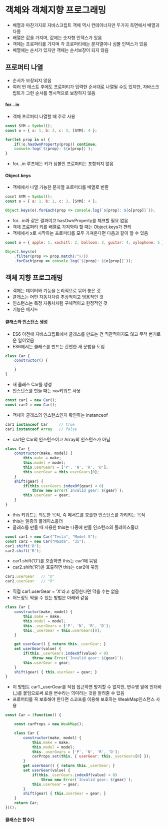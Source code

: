 # 객체와 객체지향 프로그래밍

- 배열과 마찬가지로 자바스크립트 객체 역시 컨테이너지만 두가지 측면에서 배열과 다름
- 배열은 값을 가지며, 값에는 숫자형 인덱스가 있음
- 객체는 프로퍼티를 가지며 각 프로퍼티에는 문자열이나 심볼 인덱스가 있음
- 배열에는 순서가 있지만 객체는 순서보장이 되지 않음

## 프로퍼티 나열
- 순서가 보장되지 않음
- 여러 번 테스트 후에도 프로퍼티가 입력한 순서대로 나열될 수도 있지만, 자바스크립트가 그런 순서를 명시적으로 보장하지 않음

#### for...in
- 객체 프로퍼티 나열할 때 주로 사용
```javascript
const SYM = Symbol();
const o = { a: 1, b: 2, c: 3, [SYM]: 4 };

for(let prop in o) {
    if(!o.hasOwnProperty(prop)) continue;
    console.log(`${prop}: ${o[prop]}`);
}
```
- for...in 루프에는 키가 심볼인 프로퍼티는 포함되지 않음


#### Object.keys
- 객체에서 나열 가능한 문자열 프로퍼티를 배열로 반환
```javascript
cosnt SYM = Symbol();
const o = { a: 1, b: 2, c: 3, [SYM]: 4 };

Object.keys(o).forEach(prop => console.log(`${prop}: ${o[prop]}`));
```
- for...in과 같은 결과이고 hasOwnProperty를 체크할 필요 없음
- 객체 프로퍼티 키를 배열로 가져와야 할 때는 Object.keys가 편리
- 객체에서 x로 시작하는 프로퍼티를 모두 가져온다면 다음과 같이 할 수 있음
```javascript
const o = { apple: 1, xochitl: 2, balloon: 3, guitar: 4, xylophone: 5 };

Object.keys(o)
    .filter(prop => prop.match(/^x/))
    .forEach(prop => console.log(`${prop}: ${o[prop]}`));
```

## 객체 지향 프로그래밍
- 객체는 데이터와 기능을 논리적으로 묶어 놓은 것
- 클래스는 어떤 자동차처럼 추상적이고 범용적인 것
- 인스턴스는 특정 자동차처럼 구체적이고 한정적인 것
- 기능은 메서드
  
#### 클래스와 인스턴스 생성
- ES6 이전에 자바스크립트에서 클래스를 만드는 건 직관적이지도 않고 무척 번거로운 일이었음
- ES6에서는 클래스를 만드는 간편한 새 문법을 도입
```javascript
class Car {
    constructor() {

    }
}
```
- 새 클래스 Car를 생성
- 인스턴스를 만들 때는 `new`키워드 사용
```javascript
const car1 = new Car();
const car2 = new Car();
```
- 객체가 클래스의 인스턴스인지 확인하는 instanceof
```javascript
car1 instanceof Car     // true
car1 instanceof Array   // false
```
- car1은 Car의 인스턴스이고 Array의 인스턴스가 아님

```javascript
class Car {
    constructor(make, model) {
        this.make = make;
        this.model = model;
        this.userGears = ['P', 'N', 'R', 'D'];
        this.userGear = this.userGears[0];
    }
    shift(gear) {
        if(this.userGears.indexOf(gear) < 0)
            throw new Error(`Invalid gear: ${gear}`);
        this.userGear = gear;
    }
}
```
- this 키워드는 의도한 목적, 즉 메서드를 호출한 인스턴스를 가리키는 목적
- this는 일종의 플레이스홀더
- 클래스를 만들 때 사용한 this는 나중에 만들 인스턴스의 플레이스홀더
```javascript
const car1 = new Car("Tesla", "Model S");
const car2 = new Car("Mazda", "3i");
car1.shift('D');
car2.shift('R');
```
- car1.shift('D')를 호출하면 this는 car1에 묶임
- car2.shift('R')을 호출하면 this는 car2에 묶임
```javascript
car1.userGear   // "D"
car2.userGear   // "R"
```
- 직접 car1.userGear = 'X'라고 설정한다면 막을 수는 없음
- 어느정도 막을 수 있는 방법은 아래와 같음
```javascript
class Car {
    constructor(make, model) {
        this.make = make;
        this.model = model;
        this._userGears = ['P', 'N', 'R', 'D'];
        this._userGear = this.userGears[0];
    }

    get userGear() { return this._userGear; }
    set userGear(value) {
        if(this._userGears.indexOf(value) < 0)
            throw new Error(`Invalid gear: ${gear}`);
        this.userGear = gear;
    }
    shift(gear) { this.userGear = gear; }
}
```
- 이 방법도 car1._userGear를 직접 접근하면 방지할 수 없지만, 변수명 앞에 언더바(\_)를 붙임으로써 로컬 변수라는 의미라는 것을 알려줄 수 있음
- 프로퍼티를 꼭 보호해야 한다면 스코프를 이용해 보호하는 WeakMap인스턴스 사용
```javascript
const Car = (function() {

    const carProps = new WeakMap();

    class Car {
        constructor(make, model) {
            this.make = make;
            this.model = model;
            this._userGears = ['P', 'N', 'R', 'D'];
            carProps.set(this, { userGear: this._userGears[0] });
        }
        get userGear() { return this._userGear; }
        set userGear(value) {
            if(this._userGears.indexOf(value) < 0)
                throw new Error(`Invalid gear: ${gear}`);
            this.userGear = gear;
        }
        shift(gear) { this.userGear = gear; }
    }
    return Car;
})();
```

#### 클래스는 함수다
